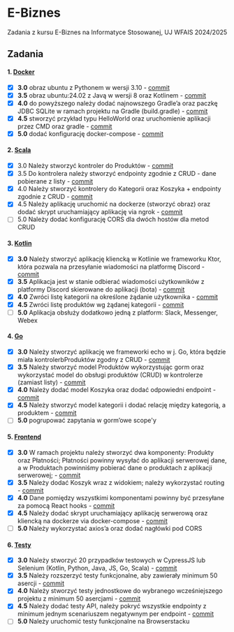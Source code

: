 # E-Biznes
Zadania z kursu E-Biznes na Informatyce Stosowanej, UJ WFAIS 2024/2025

## Zadania
#### 1. [Docker](zad1)
- [x] **3.0** obraz ubuntu z Pythonem w wersji 3.10 - [commit](https://github.com/barankonrad/eBiznes/commit/08666ab02340e04e61bc625442f25190fc6ae1e9)
- [x] **3.5** obraz ubuntu:24.02 z Javą w wersji 8 oraz Kotlinem - [commit](https://github.com/barankonrad/eBiznes/commit/08666ab02340e04e61bc625442f25190fc6ae1e9)
- [x] **4.0** do powyższego należy dodać najnowszego Gradle’a oraz paczkę JDBC SQLite w ramach projektu na Gradle (build.gradle) - [commit](https://github.com/barankonrad/eBiznes/commit/08666ab02340e04e61bc625442f25190fc6ae1e9)
- [x] **4.5** stworzyć przykład typu HelloWorld oraz uruchomienie aplikacji przez CMD oraz gradle - [commit](https://github.com/barankonrad/eBiznes/commit/08666ab02340e04e61bc625442f25190fc6ae1e9)
- [x] **5.0** dodać konfigurację docker-compose - [commit](https://github.com/barankonrad/eBiznes/commit/08666ab02340e04e61bc625442f25190fc6ae1e9)

#### 2. [Scala](zad2)
- [x] 3.0 Należy stworzyć kontroler do Produktów - [commit](https://github.com/barankonrad/eBiznes/commit/283e1398334f7ac5596ca596ad5cceefd90c173d)
- [x] 3.5 Do kontrolera należy stworzyć endpointy zgodnie z CRUD - dane pobierane z listy - [commit](https://github.com/barankonrad/eBiznes/commit/283e1398334f7ac5596ca596ad5cceefd90c173d)
- [x] 4.0 Należy stworzyć kontrolery do Kategorii oraz Koszyka + endpointy zgodnie z CRUD - [commit](https://github.com/barankonrad/eBiznes/commit/283e1398334f7ac5596ca596ad5cceefd90c173d)
- [x] 4.5 Należy aplikację uruchomić na dockerze (stworzyć obraz) oraz dodać skrypt uruchamiający aplikację via ngrok - [commit](https://github.com/barankonrad/eBiznes/commit/283e1398334f7ac5596ca596ad5cceefd90c173d)
- [ ] 5.0 Należy dodać konfigurację CORS dla dwóch hostów dla metod CRUD
#### 3. [Kotlin](zad3)
- [x] **3.0** Należy stworzyć aplikację kliencką w Kotlinie we frameworku Ktor, która pozwala na przesyłanie wiadomości na platformę Discord - [commit](https://github.com/barankonrad/eBiznes/commit/5ddeb0e96cd5a47d643e1cfaf7ba59e8952b758f)
- [x] **3.5** Aplikacja jest w stanie odbierać wiadomości użytkowników z platformy Discord skierowane do aplikacji (bota) - [commit](https://github.com/barankonrad/eBiznes/commit/5a33c526939f6316148e0bd4456ce2ca8e66c174)
- [x] **4.0** Zwróci listę kategorii na określone żądanie użytkownika - [commit](https://github.com/barankonrad/eBiznes/commit/c71968a2cd58dc82a35650bdab3eaaa7bd25c4e6)
- [x] **4.5** Zwróci listę produktów wg żądanej kategorii - [commit](https://github.com/barankonrad/eBiznes/commit/f7b58919fc858d0ce69b69a769074808a8500838)
- [ ] **5.0** Aplikacja obsłuży dodatkowo jedną z platform: Slack, Messenger, Webex
#### 4. [Go](zad4)
- [x] **3.0** Należy stworzyć aplikację we frameworki echo w j. Go, która będzie miała kontrolerbProduktów zgodny z CRUD - [commit](https://github.com/barankonrad/eBiznes/commit/28017102442a93c4c2be747c9e4b654dc7095938)
- [x] **3.5** Należy stworzyć model Produktów wykorzystując gorm oraz wykorzystać model do obsługi produktów (CRUD) w kontrolerze (zamiast listy) - [commit](https://github.com/barankonrad/eBiznes/commit/28017102442a93c4c2be747c9e4b654dc7095938)
- [x] **4.0** Należy dodać model Koszyka oraz dodać odpowiedni endpoint - [commit](https://github.com/barankonrad/eBiznes/commit/64eb750c495e118c3b9bd6f866aa5b0ab4cae18f)
- [x] **4.5** Należy stworzyć model kategorii i dodać relację między kategorią, a produktem - [commit](https://github.com/barankonrad/eBiznes/commit/64fe19ca95af50b373363e719cedfac16861cf9f)
- [ ] **5.0** pogrupować zapytania w gorm’owe scope'y
#### 5. [Frontend](zad5)
- [x] **3.0** W ramach projektu należy stworzyć dwa komponenty: Produkty oraz Płatności; Płatności powinny wysyłać do aplikacji serwerowej dane, a w Produktach powinniśmy pobierać dane o produktach z aplikacji serwerowej; - [commit](https://github.com/barankonrad/eBiznes/commit/d09997047570b085e5246a46395f1d4f340b544b)
- [x] **3.5** Należy dodać Koszyk wraz z widokiem; należy wykorzystać routing - [commit](https://github.com/barankonrad/eBiznes/commit/843db5b984c0446101c0be42cc908aae97bc5eb5)
- [x] **4.0** Dane pomiędzy wszystkimi komponentami powinny być przesyłane za pomocą React hooks - [commit](https://github.com/barankonrad/eBiznes/commit/cf1e0d4baa3cc4b1540514d7ce848ff3ff1ba978)
- [x] **4.5** Należy dodać skrypt uruchamiający aplikację serwerową oraz kliencką na dockerze via docker-compose - [commit](https://github.com/barankonrad/eBiznes/commit/1ec1cb3f6c574c2921234b0260a758107c698d6f)
- [ ] **5.0** Należy wykorzystać axios’a oraz dodać nagłówki pod CORS
#### 6. [Testy](zad6)
- [x] **3.0** Należy stworzyć 20 przypadków testowych w CypressJS lub Selenium (Kotlin, Python, Java, JS, Go, Scala) - [commit](https://github.com/barankonrad/eBiznes/commit/135c80069d1fbd4bf3bc69907d09af5d640dfec9)
- [x] **3.5** Należy rozszerzyć testy funkcjonalne, aby zawierały minimum 50 asercji - [commit](https://github.com/barankonrad/eBiznes/commit/e566ac67058d1a02eb30ddbf355591f05c4d4340)
- [x] **4.0** Należy stworzyć testy jednostkowe do wybranego wcześniejszego projektu z minimum 50 asercjami - [commit](https://github.com/barankonrad/eBiznes/commit/cafaa3d2bd5050d501284ece8ebdedcd72be622b)
- [x] **4.5** Należy dodać testy API, należy pokryć wszystkie endpointy z minimum jednym scenariuszem negatywnym per endpoint - [commit](https://github.com/barankonrad/eBiznes/commit/f6b3a86275bb153f0bd1a10d070394f030f39aea)
- [ ] **5.0** Należy uruchomić testy funkcjonalne na Browserstacku
